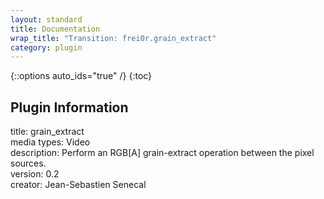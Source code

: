 ```yaml
---
layout: standard
title: Documentation
wrap_title: "Transition: frei0r.grain_extract"
category: plugin
---
```

{::options auto_ids="true" /}
{:toc}

## Plugin Information

title: grain_extract  
media types:
Video  
description: Perform an RGB[A] grain-extract operation between the pixel sources.  
version: 0.2  
creator: Jean-Sebastien Senecal  
